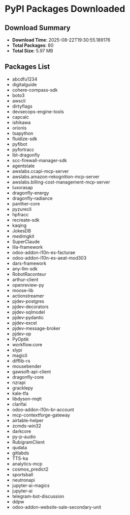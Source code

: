 # PyPI Packages Downloaded

## Download Summary
- **Download Time**: 2025-08-22T19:30:55.189176
- **Total Packages**: 80
- **Total Size**: 5.97 MB

## Packages List
- abcdfu1234
- digitalguide
- cohere-compass-sdk
- boto3
- awscli
- dirtyflags
- devsecops-engine-tools
- capcalc
- ishikawa
- orionis
- tsapython
- fluidize-sdk
- pyfibot
- pyfortracc
- lbt-dragonfly
- scc-firewall-manager-sdk
- agentstate
- awslabs.ccapi-mcp-server
- awslabs.amazon-rekognition-mcp-server
- awslabs.billing-cost-management-mcp-server
- luxorasap
- dragonfly-energy
- dragonfly-radiance
- panther-core
- pyzurecli
- hpfracc
- recreate-sdk
- kaqing
- JokesDB
- medimgkit
- SuperClaude
- lila-framework
- odoo-addon-l10n-es-facturae
- odoo-addon-l10n-es-aeat-mod303
- dars-framework
- any-llm-sdk
- RobotRaconteur
- arthur-client
- openreview-py
- moose-lib
- actionstreamer
- pjdev-postgres
- pjdev-decorators
- pjdev-sqlmodel
- pjdev-pydantic
- pjdev-excel
- pjdev-message-broker
- pjdev-op
- PyOptik
- workflow.core
- slypi
- magicli
- difflib-rs
- mousebender
- gawsoft-api-client
- dragonfly-core
- nzrapi
- gracklepy
- kale-tfa
- libdyson-mqtt
- clarifai
- odoo-addon-l10n-br-account
- mcp-contextforge-gateway
- airtable-helper
- zcmds-win32
- darkcore
- py-p-audio
- RubigramClient
- qudata
- gitlabds
- TTS-ka
- analytics-mcp
- cosmos_predict2
- sportsball
- neutronapi
- jupyter-ai-magics
- jupyter-ai
- telegram-bot-discussion
- ddpw
- odoo-addon-website-sale-secondary-unit
